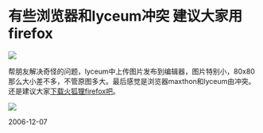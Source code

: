 # 有些浏览器和lyceum冲突 建议大家用firefox

![](http://images.google.com/images?q=tbn:-Lp6iTboHvKpKM:http://www.reizbombardement.de/wp-content/uploads/2006/04/firefox.jpg)

帮朋友解决奇怪的问题，lyceum中上传图片发布到编辑器，图片特别小，80x80那么大小差不多，不管原图多大。最后感觉是浏览器maxthon和lyceum由冲突。还是建议大家[下载火狐狸firefox吧](http://www.mozilla.com/products/download.html?product=firefox-2.0&os=win&lang=zh-CN)。


![](http://images.google.com/images?q=tbn:xErBq_fOrFZdeM:http://www.priceok.it/images/links/firefox.gif)

2006-12-07